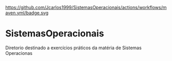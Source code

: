 
https://github.com/Jcarlos1999/SistemasOperacionais/actions/workflows/maven.yml/badge.svg

# SistemasOperacionais
Diretorio destinado a exercícios práticos da matéria de Sistemas Operacionas
